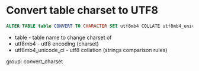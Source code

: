 # Convert table charset to UTF8

```sql
ALTER TABLE table CONVERT TO CHARACTER SET utf8mb4 COLLATE utf8mb4_unicode_ci;
```

- table - table name to change charset of
- utf8mb4 - utf8 encoding (charset)
- utf8mb4_unicode_ci - utf8 collation (strings comparison rules)

group: convert_charset
